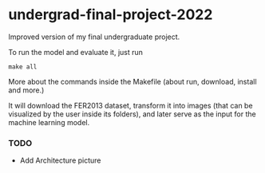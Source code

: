# undergrad-final-project-2022

Improved version of my final undergraduate project.

To run the model and evaluate it, just run

`make all`

More about the commands inside the Makefile (about run, download, install and more.)

It will download the FER2013 dataset, transform it into images (that can be
visualized by the user inside its folders), and later serve as the input for
the machine learning model.

### TODO
- Add Architecture picture

